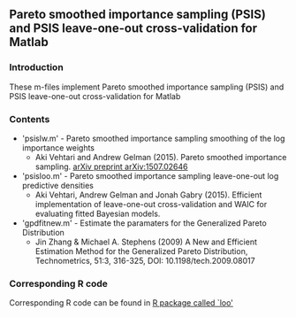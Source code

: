 ## Pareto smoothed importance sampling (PSIS) and PSIS leave-one-out cross-validation for Matlab


### Introduction
These m-files implement Pareto smoothed importance sampling (PSIS) and
PSIS leave-one-out cross-validation for Matlab


### Contents
- 'psislw.m'  - Pareto smoothed importance sampling smoothing of the log importance weights
   - Aki Vehtari and Andrew Gelman (2015). Pareto smoothed importance
   sampling. [arXiv preprint arXiv:1507.02646](http://arxiv.org/abs/1507.02646)
- 'psisloo.m' - Pareto smoothed importance sampling leave-one-out log predictive densities
   - Aki Vehtari, Andrew Gelman and Jonah Gabry (2015). Efficient
   implementation of leave-one-out cross-validation and WAIC for
   evaluating fitted Bayesian models.
- 'gpdfitnew.m' - Estimate the paramaters for the Generalized Pareto Distribution
   - Jin Zhang & Michael A. Stephens (2009) A New and Efficient
     Estimation Method for the Generalized Pareto Distribution,
     Technometrics, 51:3, 316-325, DOI: 10.1198/tech.2009.08017

                 
### Corresponding R code

Corresponding R code can be found in [R package called `loo'](https://github.com/jgabry/loo)
